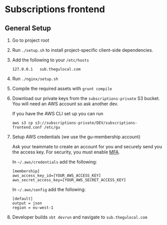 # Subscriptions frontend

## General Setup
1. Go to project root
1. Run `./setup.sh` to install project-specific client-side dependencies.
1. Add the following to your `/etc/hosts`

   ```
   127.0.0.1   sub.thegulocal.com
   ```

1. Run `./nginx/setup.sh`
1. Compile the required assets with `grunt compile`
1. Download our private keys from the `subscriptions-private` S3 bucket. You will need an AWS account so ask another dev.

    If you have the AWS CLI set up you can run
    ```
    aws s3 cp s3://subscriptions-private/DEV/subscriptions-frontend.conf /etc/gu

    ```
1. Setup AWS credentials (we use the gu-membership account)

   Ask your teammate to create an account for you and securely send you the access key. For security, you must enable [MFA](http://aws.amazon.com/iam/details/mfa/).

   In `~/.aws/credentials` add the following:

   ```
   [membership]
   aws_access_key_id=[YOUR_AWS_ACCESS_KEY]
   aws_secret_access_key=[YOUR_AWS_SECRET_ACCESS_KEY]
   ```

   In `~/.aws/config` add the following:

   ```
   [default]
   output = json
   region = eu-west-1
   ```
1. Developer builds ``` sbt devrun ``` and navigate to ```sub.thegulocal.com```